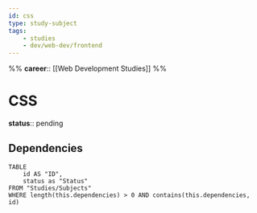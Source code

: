 ```yaml
---
id: css
type: study-subject
tags:
	- studies
	- dev/web-dev/frontend
---
```

%%
**career**:: [[Web Development Studies]]
%%

# CSS

**status**:: pending

## Dependencies

```dataview
TABLE
	id AS "ID",
	status as "Status"
FROM "Studies/Subjects"
WHERE length(this.dependencies) > 0 AND contains(this.dependencies, id)
```